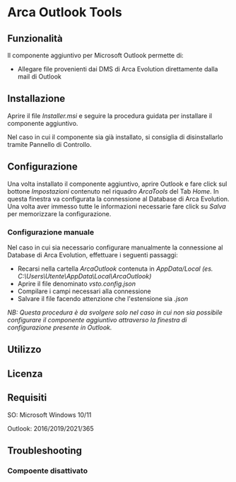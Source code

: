 # Arca Outlook Tools

## Funzionalità
Il componente aggiuntivo per Microsoft Outlook permette di:
- Allegare file provenienti dai DMS di Arca Evolution direttamente dalla mail di Outlook

## Installazione
Aprire il file *Installer.msi* e seguire la procedura guidata per installare il componente aggiuntivo.

Nel caso in cui il componente sia già installato, si consiglia di disinstallarlo tramite Pannello di Controllo.

## Configurazione
Una volta installato il componente aggiuntivo, aprire Outlook e fare click sul bottone *Impostazioni* contenuto nel riquadro *ArcaTools* del Tab *Home*.
In questa finestra va configurata la connessione al Database di Arca Evolution.
Una volta aver immesso tutte le informazioni necessarie fare click su *Salva* per memorizzare la configurazione.

### Configurazione manuale
Nel caso in cui sia necessario configurare manualmente la connessione al Database di Arca Evolution, effettuare i seguenti passaggi:
- Recarsi nella cartella *ArcaOutlook* contenuta in *AppData/Local* *(es. C:\Users\Utente\AppData\Local\ArcaOutlook)*
- Aprire il file denominato *vsto.config.json*
- Compilare i campi necessari alla connessione
- Salvare il file facendo attenzione che l'estensione sia *.json*

*NB: Questa procedura è da svolgere solo nel caso in cui non sia possibile configurare il componente aggiuntivo attraverso la finestra di configurazione presente in Outlook.*

## Utilizzo


## Licenza

## Requisiti
SO: Microsoft Windows 10/11

Outlook: 2016/2019/2021/365

## Troubleshooting
### Compoente disattivato
